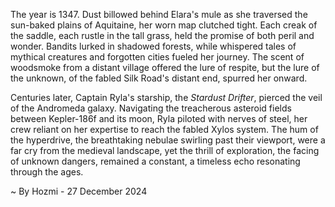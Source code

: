 
The year is 1347.  Dust billowed behind Elara's mule as she traversed the sun-baked plains of Aquitaine, her worn map clutched tight.  Each creak of the saddle, each rustle in the tall grass, held the promise of both peril and wonder.  Bandits lurked in shadowed forests, while whispered tales of mythical creatures and forgotten cities fueled her journey.  The scent of woodsmoke from a distant village offered the lure of respite, but the lure of the unknown, of the fabled Silk Road's distant end, spurred her onward.

Centuries later, Captain Ryla's starship, the *Stardust Drifter*, pierced the veil of the Andromeda galaxy.  Navigating the treacherous asteroid fields between Kepler-186f and its moon, Ryla piloted with nerves of steel, her crew reliant on her expertise to reach the fabled Xylos system.  The hum of the hyperdrive, the breathtaking nebulae swirling past their viewport, were a far cry from the medieval landscape, yet the thrill of exploration, the facing of unknown dangers, remained a constant, a timeless echo resonating through the ages.

~ By Hozmi - 27 December 2024
